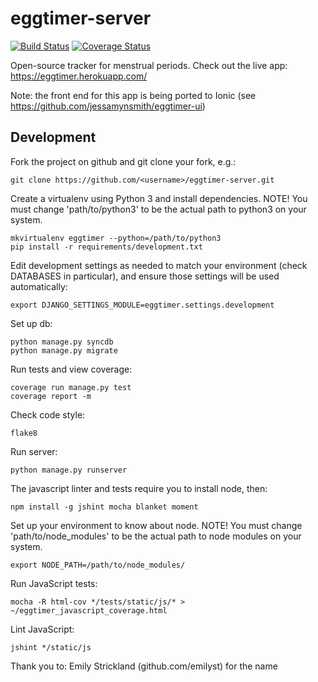 eggtimer-server
===============

[![Build Status](https://circleci.com/gh/jessamynsmith/eggtimer-server.svg?style=shield)](https://circleci.com/gh/jessamynsmith/eggtimer-server)
[![Coverage Status](https://coveralls.io/repos/jessamynsmith/eggtimer-server/badge.svg?branch=master)](https://coveralls.io/r/jessamynsmith/eggtimer-server?branch=master)

Open-source tracker for menstrual periods. Check out the live app:
https://eggtimer.herokuapp.com/

Note: the front end for this app is being ported to Ionic (see https://github.com/jessamynsmith/eggtimer-ui)

Development
-----------

Fork the project on github and git clone your fork, e.g.:

    git clone https://github.com/<username>/eggtimer-server.git

Create a virtualenv using Python 3 and install dependencies. NOTE! You must change 'path/to/python3'
to be the actual path to python3 on your system.

    mkvirtualenv eggtimer --python=/path/to/python3
    pip install -r requirements/development.txt

Edit development settings as needed to match your environment (check DATABASES in particular),
and ensure those settings will be used automatically:

    export DJANGO_SETTINGS_MODULE=eggtimer.settings.development

Set up db:

    python manage.py syncdb
    python manage.py migrate

Run tests and view coverage:

    coverage run manage.py test
    coverage report -m

Check code style:

    flake8

Run server:

    python manage.py runserver
    
The javascript linter and tests require you to install node, then:

    npm install -g jshint mocha blanket moment

Set up your environment to know about node. NOTE! You must change 'path/to/node_modules' to be
the actual path to node modules on your system.

    export NODE_PATH=/path/to/node_modules/
    
Run JavaScript tests:

    mocha -R html-cov */tests/static/js/* > ~/eggtimer_javascript_coverage.html

Lint JavaScript:

    jshint */static/js


Thank you to:
Emily Strickland (github.com/emilyst) for the name
